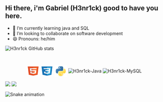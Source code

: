 ## Hi there, i'm Gabriel (H3nr1ck) good to have you here.

- 🌱 I’m currently learning java and SQL
- 👯 I’m looking to collaborate on software development
- 😄 Pronouns: he/him
<div>

![H3nr1ck GitHub stats](https://github-readme-stats.vercel.app/api?username=H3nr1ck&show_icons=true&theme=dracula)

</div>
<div style="display: inline_block"><br>

<ing align="center" alt="H3nr1ck-Js" height="30" width="48" src="https://raw.githubusercontent.com/devicons/devicon/master/icons/javascript/javascript-plain.svg">

<img align="center" alt="H3nr1ck-HTML" height="30" width="40" src="https://raw.githubusercontent.com/devicons/devicon/master/icons/html5/html5-original.svg"> <img align="center" alt="H3nr1ck-CSS" height="30" width="40" src="https://raw.githubusercontent.com/devicons/devicon/master/icons/css3/css3-original.svg"> <img align="center" alt="H3nr1ck-Python" height="38" width="40" src="https://raw.githubusercontent.com/devicons/devicon/master/icons/python/python-original.svg"> <img align="center" alt="H3nr1ck-Java" height="30" width="40" src="https://cdn.jsdelivr.net/gh/devicons/devicon@latest/icons/java/java-original-wordmark.svg"> <img align="center" alt="H3nr1ck-MySQL" height="30" width="40" src="https://cdn.jsdelivr.net/gh/devicons/devicon@latest/icons/mysql/mysql-original-wordmark.svg"/>     
</div>
<div>

<a href="https://www.instagram.com/gu4d4luppe/profilecard/?igsh=bWttNjJnbDkzbzcw" target="blank"><img src="https://img.shields.io/badge/Instagram-E4405F?style=for-the-badge&logo=instagram&logoColor=white"></a> <a href="https://www.linkedin.com/in/gabriel-oliveira-568a8531b?utm_source=share&utm_campaign=share_via&utm_content=profile&utm_medium=android_app" target="blank"><img src="https://img.shields.io/badge/LinkedIn-0077B5?style=for-the-badge&logo=linkedin&logoColor=white"></a>

![Snake animation](https://github.com/H3nr1ck)
</div>
